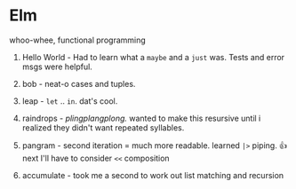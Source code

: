 # Elm

whoo-whee, functional programming

1. Hello World - Had to learn what a `maybe` and a `just` was. Tests and error msgs were helpful.

2. bob - neat-o cases and tuples.

3. leap - `let` .. `in`. dat's cool.

4. raindrops - _plingplangplong._ wanted to make this resursive until i realized they didn't want repeated syllables.

5. pangram - second iteration = much more readable. learned `|>` piping. :thumbsup: next I'll have to consider `<<` composition

6. accumulate - took me a second to work out list matching and recursion
